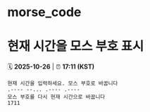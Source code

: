 # morse_code
# 현재 시간을 모스 부호 표시
<!-- MORSE_TIME_START -->
🗓️ **2025-10-26** | ⏰ **17:11 (KST)**

```
현재 시간을 입력하세요. 모스 부호로 바꿉니다
.---- --... .---- .----
모스 부호를 다시 현재 시간으로 바꿉니다
1711
```
<!-- MORSE_TIME_END -->
